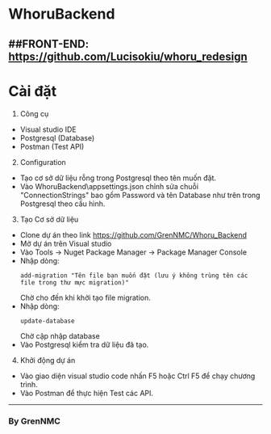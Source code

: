 # WhoruBackend
##FRONT-END: https://github.com/Lucisokiu/whoru_redesign
---
# Cài đặt
1. Công cụ
- Visual studio IDE
- Postgresql (Database)
- Postman (Test API)
2. Configuration
- Tạo cơ sở dữ liệu rỗng trong Postgresql theo tên muốn đặt.
- Vào WhoruBackend\appsettings.json chỉnh sửa chuỗi "ConnectionStrings" bao gồm Password và tên Database như trên trong Postgresql theo cấu hình.
3. Tạo Cơ sở dữ liệu
- Clone dự án theo link https://github.com/GrenNMC/Whoru_Backend
- Mở dự án trên Visual studio
- Vào Tools -> Nuget Package Manager -> Package Manager Console
- Nhập dòng:
  ````
  add-migration "Tên file bạn muốn đặt (lưu ý không trùng tên các file trong thư mực migration)"
  ````
  Chờ cho đến khi khởi tạo file migration.
- Nhập dòng:
  ````
  update-database
  ````
  Chờ cập nhập database
- Vào Postgresql kiểm tra dữ liệu đã tạo.
4. Khởi động dự án
- Vào giao diện visual studio code nhấn F5 hoặc Ctrl F5 để chạy chương trình.
- Vào Postman để thực hiện Test các API.
  
---
### By GrenNMC

